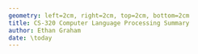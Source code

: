 ```yaml
---
geometry: left=2cm, right=2cm, top=2cm, bottom=2cm
title: CS-320 Computer Language Processing Summary
author: Ethan Graham
date: \today
---
```

